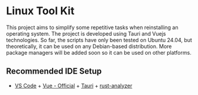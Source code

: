 # Linux Tool Kit 

This project aims to simplify some repetitive tasks when reinstalling an operating system.
The project is developed using Tauri and Vuejs technologies. So far, the scripts have only been tested on Ubuntu 24.04, but theoretically, it can be used on any Debian-based distribution.
More package managers will be added soon so it can be used on other platforms.


## Recommended IDE Setup

- [VS Code](https://code.visualstudio.com/) + [Vue - Official](https://marketplace.visualstudio.com/items?itemName=Vue.volar) + [Tauri](https://marketplace.visualstudio.com/items?itemName=tauri-apps.tauri-vscode) + [rust-analyzer](https://marketplace.visualstudio.com/items?itemName=rust-lang.rust-analyzer)
